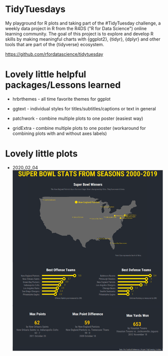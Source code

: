 # TidyTuesdays
My playground for R plots and taking part of the #TidyTuesday challenge, a weekly data project in R from the R4DS ("R for Data Science") online learning community. The goal of this project is to explore and develop R skills by making meaningful charts with {ggplot2}, {tidyr}, {dplyr} and other tools that are part of the {tidyverse} ecosystem.

https://github.com/rfordatascience/tidytuesday

# Lovely little helpful packages/Lessons learned
* hrbrthemes - all time favorite themes for ggplot

* ggtext - individual styles for titles/subtitles/captions or text in general

* patchwork - combine multiple plots to one poster (easiest way)
* gridExtra - combine multiple plots to one poster (workaround for combining plots with and without axes labels)

# Lovely little plots
- 2020_02_04 ![NFL](https://github.com/tamaranold/TidyTuesdays/blob/master/plots/2020_02_04_NFL.png)

